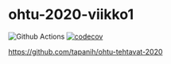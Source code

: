# ohtu-2020-viikko1

![Github Actions](https://github.com/tapanih/ohtu-2020-viikko1/workflows/Java%20CI%20with%20Gradle/badge.svg)
[![codecov](https://codecov.io/gh/tapanih/ohtu-2020-viikko1/branch/main/graph/badge.svg?token=F7I95NDU7B)](undefined)

https://github.com/tapanih/ohtu-tehtavat-2020
